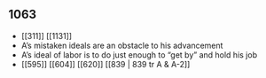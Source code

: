 ## 1063
- [[311]] [[1131]] 
- A’s mistaken ideals are an obstacle to his advancement
- A’s ideal of labor is to do just enough to “get by” and hold his job
- [[595]] [[604]] [[620]] [[839 | 839 tr A &amp; A-2]] 

